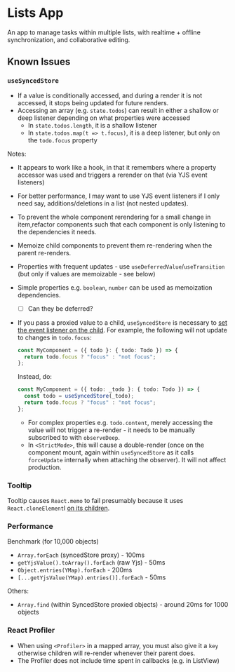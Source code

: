 # Lists App

An app to manage tasks within multiple lists, with realtime + offline synchronization, and collaborative editing.

## Known Issues

### `useSyncedStore`

- If a value is conditionally accessed, and during a render it is not accessed, it stops being updated for future renders.
- Accessing an array (e.g. `state.todos`) can result in either a shallow or deep listener depending on what properties were accessed
  - In `state.todos.length`, it is a shallow listener
  - In `state.todos.map(t => t.focus)`, it is a deep listener, but only on the `todo.focus` property

Notes:

- It appears to work like a hook, in that it remembers where a property accessor was used and triggers a rerender on that (via YJS event listeners)
- For better performance, I may want to use YJS event listeners if I only need say, additions/deletions in a list (not nested updates).
- To prevent the whole component rerendering for a small change in item,refactor components such that each component is only listening to the dependencies it needs.
- Memoize child components to prevent them re-rendering when the parent re-renders.
- Properties with frequent updates - use `useDeferredValue`/`useTransition` (but only if values are memoizable - see below)
- Simple properties e.g. `boolean`, `number` can be used as memoization dependencies.
  - [ ] Can they be deferred?
- If you pass a proxied value to a child, `useSyncedStore` is necessary to [set the event listener on the child][use-reactive]. For example, the following will not update to changes in `todo.focus`:

  ```ts
  const MyComponent = ({ todo }: { todo: Todo }) => {
    return todo.focus ? "focus" : "not focus";
  };
  ```

  Instead, do:

  ```ts
  const MyComponent = ({ todo: _todo }: { todo: Todo }) => {
    const todo = useSyncedStore(_todo);
    return todo.focus ? "focus" : "not focus";
  };
  ```
  - For complex properties e.g. `todo.content`, merely accessing the value will not trigger a re-render - it needs to be manually subscribed to with `observeDeep`.
  - In `<StrictMode>`, this will cause a double-render (once on the component mount, again within `useSyncedStore` as it calls `forceUpdate` internally when attaching the observer). It will not affect production.

### Tooltip

Tooltip causes `React.memo` to fail presumably because it uses `React.cloneElement`l [on its children][tooltip-clone-element].

### Performance

Benchmark (for 10,000 objects)

- `Array.forEach` (syncedStore proxy) - 100ms
- `getYjsValue().toArray().forEach` (raw Yjs) - 50ms
- `Object.entries(YMap).forEach` - 200ms
- `[...getYjsValue(YMap).entries()].forEach` - 50ms

Others:

- `Array.find` (within SyncedStore proxied objects) - around 20ms for 1000 objects

### React Profiler

- When using `<Profiler>` in a mapped array, you must also give it a `key` otherwise children will re-render whenever their parent does.
- The Profiler does not include time spent in callbacks (e.g. in ListView)

[use-reactive]: https://github.com/YousefED/reactive/blob/main/packages/reactive-react/src/useReactive.ts
[tooltip-clone-element]: https://github.com/mantinedev/mantine/blob/cf0f85faec56615ea5fbd7813e83bac60dbaefb7/src/mantine-core/src/Tooltip/Tooltip.tsx#L193
[yjs]: https://github.com/yjs/yjs
[hocuspocus]: https://tiptap.dev/hocuspocus
[syncedstore]: https://syncedstore.org/docs/
